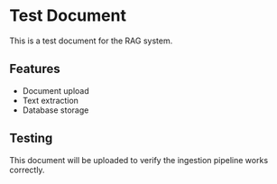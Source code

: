 # Test Document

This is a test document for the RAG system.

## Features

- Document upload
- Text extraction
- Database storage

## Testing

This document will be uploaded to verify the ingestion pipeline works correctly.
